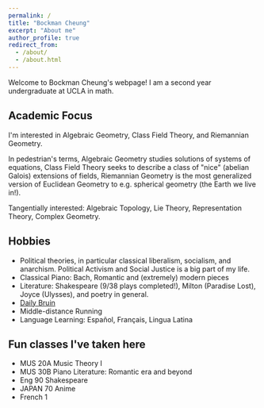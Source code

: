 ```yaml
---
permalink: /
title: "Bockman Cheung"
excerpt: "About me"
author_profile: true
redirect_from: 
  - /about/
  - /about.html
---
```



Welcome to Bockman Cheung's webpage! I am a second year undergraduate at UCLA in math. 

Academic Focus
------
I'm interested in Algebraic Geometry, Class Field Theory, and Riemannian Geometry. 

In pedestrian's terms, Algebraic Geometry studies solutions of systems of equations, Class Field Theory seeks to describe a class of "nice" (abelian Galois) extensions of fields, Riemannian Geometry is the most generalized version of Euclidean Geometry to e.g. spherical geometry (the Earth we live in!).

Tangentially interested: Algebraic Topology, Lie Theory, Representation Theory, Complex Geometry.

Hobbies
------
* Political theories, in particular classical liberalism, socialism, and anarchism. Political Activism and Social Justice is a big part of my life.
* Classical Piano: Bach, Romantic and (extremely) modern pieces
* Literature: Shakespeare (9/38 plays completed!), Milton (Paradise Lost), Joyce (Ulysses), and poetry in general.
* <a href="https://dailybruin.com/author/bockman-cheung"> Daily Bruin </a> 
* Middle-distance Running 
* Language Learning: Español, Français, Lingua Latina

Fun classes I've taken here
------
* MUS 20A Music Theory I
* MUS 30B Piano Literature: Romantic era and beyond
* Eng 90 Shakespeare
* JAPAN 70 Anime
* French 1

